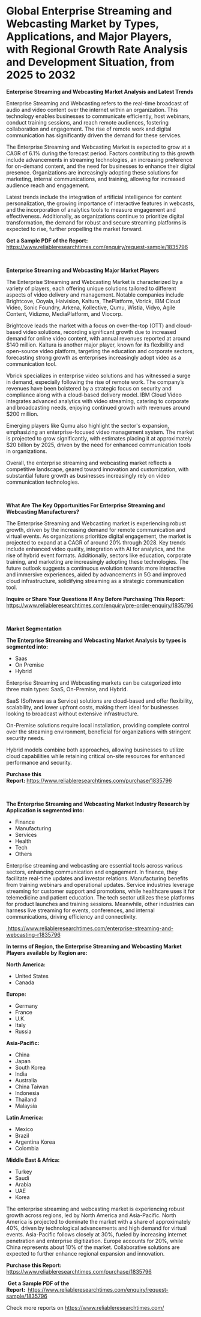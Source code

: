 <p><h1>Global Enterprise Streaming and Webcasting Market by Types, Applications, and Major Players, with Regional Growth Rate Analysis and Development Situation, from 2025 to 2032</h1></p><p><strong>Enterprise Streaming and Webcasting Market Analysis and Latest Trends</strong></p>
<p><p>Enterprise Streaming and Webcasting refers to the real-time broadcast of audio and video content over the internet within an organization. This technology enables businesses to communicate efficiently, host webinars, conduct training sessions, and reach remote audiences, fostering collaboration and engagement. The rise of remote work and digital communication has significantly driven the demand for these services.</p><p>The Enterprise Streaming and Webcasting Market is expected to grow at a CAGR of 6.1% during the forecast period. Factors contributing to this growth include advancements in streaming technologies, an increasing preference for on-demand content, and the need for businesses to enhance their digital presence. Organizations are increasingly adopting these solutions for marketing, internal communications, and training, allowing for increased audience reach and engagement.</p><p>Latest trends include the integration of artificial intelligence for content personalization, the growing importance of interactive features in webcasts, and the incorporation of analytics tools to measure engagement and effectiveness. Additionally, as organizations continue to prioritize digital transformation, the demand for robust and secure streaming platforms is expected to rise, further propelling the market forward.</p></p>
<p><strong>Get a Sample PDF of the Report:&nbsp;</strong> <a href="https://www.reliableresearchtimes.com/enquiry/request-sample/1835796?utm_campaign=3548&utm_medium=2&utm_source=Github&utm_content=ia&utm_term=26032025&utm_id=enterprise-streaming-and-webcasting">https://www.reliableresearchtimes.com/enquiry/request-sample/1835796</a></p>
<p>&nbsp;</p>
<p><strong>Enterprise Streaming and Webcasting Major Market Players</strong></p>
<p><p>The Enterprise Streaming and Webcasting Market is characterized by a variety of players, each offering unique solutions tailored to different aspects of video delivery and management. Notable companies include Brightcove, Ooyala, Haivision, Kaltura, ThePlatform, Vbrick, IBM Cloud Video, Sonic Foundry, Arkena, Kollective, Qumu, Wistia, Vidyo, Agile Content, Vidizmo, MediaPlatform, and Viocorp.</p><p>Brightcove leads the market with a focus on over-the-top (OTT) and cloud-based video solutions, recording significant growth due to increased demand for online video content, with annual revenues reported at around $140 million. Kaltura is another major player, known for its flexibility and open-source video platform, targeting the education and corporate sectors, forecasting strong growth as enterprises increasingly adopt video as a communication tool.</p><p>Vbrick specializes in enterprise video solutions and has witnessed a surge in demand, especially following the rise of remote work. The company’s revenues have been bolstered by a strategic focus on security and compliance along with a cloud-based delivery model. IBM Cloud Video integrates advanced analytics with video streaming, catering to corporate and broadcasting needs, enjoying continued growth with revenues around $200 million.</p><p>Emerging players like Qumu also highlight the sector's expansion, emphasizing an enterprise-focused video management system. The market is projected to grow significantly, with estimates placing it at approximately $20 billion by 2025, driven by the need for enhanced communication tools in organizations.</p><p>Overall, the enterprise streaming and webcasting market reflects a competitive landscape, geared toward innovation and customization, with substantial future growth as businesses increasingly rely on video communication technologies.</p></p>
<p>&nbsp;</p>
<p><strong>What Are The Key Opportunities For Enterprise Streaming and Webcasting Manufacturers?</strong></p>
<p><p>The Enterprise Streaming and Webcasting market is experiencing robust growth, driven by the increasing demand for remote communication and virtual events. As organizations prioritize digital engagement, the market is projected to expand at a CAGR of around 20% through 2028. Key trends include enhanced video quality, integration with AI for analytics, and the rise of hybrid event formats. Additionally, sectors like education, corporate training, and marketing are increasingly adopting these technologies. The future outlook suggests a continuous evolution towards more interactive and immersive experiences, aided by advancements in 5G and improved cloud infrastructure, solidifying streaming as a strategic communication tool.</p></p>
<p><strong>Inquire or Share Your Questions If Any Before Purchasing This Report:</strong> <a href="https://www.reliableresearchtimes.com/enquiry/pre-order-enquiry/1835796?utm_campaign=3548&utm_medium=2&utm_source=Github&utm_content=ia&utm_term=26032025&utm_id=enterprise-streaming-and-webcasting">https://www.reliableresearchtimes.com/enquiry/pre-order-enquiry/1835796</a></p>
<p>&nbsp;</p>
<p><strong>Market Segmentation</strong></p>
<p><strong>The Enterprise Streaming and Webcasting Market Analysis by types is segmented into:</strong></p>
<p><ul><li>Saas</li><li>On Premise</li><li>Hybrid</li></ul></p>
<p><p>Enterprise Streaming and Webcasting markets can be categorized into three main types: SaaS, On-Premise, and Hybrid. </p><p>SaaS (Software as a Service) solutions are cloud-based and offer flexibility, scalability, and lower upfront costs, making them ideal for businesses looking to broadcast without extensive infrastructure. </p><p>On-Premise solutions require local installation, providing complete control over the streaming environment, beneficial for organizations with stringent security needs. </p><p>Hybrid models combine both approaches, allowing businesses to utilize cloud capabilities while retaining critical on-site resources for enhanced performance and security.</p></p>
<p><strong>Purchase this Report:&nbsp;</strong><a href="https://www.reliableresearchtimes.com/purchase/1835796?utm_campaign=3548&utm_medium=2&utm_source=Github&utm_content=ia&utm_term=26032025&utm_id=enterprise-streaming-and-webcasting">https://www.reliableresearchtimes.com/purchase/1835796</a></p>
<p>&nbsp;</p>
<p><strong>The Enterprise Streaming and Webcasting Market Industry Research by Application is segmented into:</strong></p>
<p><ul><li>Finance</li><li>Manufacturing</li><li>Services</li><li>Health</li><li>Tech</li><li>Others</li></ul></p>
<p><p>Enterprise streaming and webcasting are essential tools across various sectors, enhancing communication and engagement. In finance, they facilitate real-time updates and investor relations. Manufacturing benefits from training webinars and operational updates. Service industries leverage streaming for customer support and promotions, while healthcare uses it for telemedicine and patient education. The tech sector utilizes these platforms for product launches and training sessions. Meanwhile, other industries can harness live streaming for events, conferences, and internal communications, driving efficiency and connectivity.</p></p>
<p><a href="https://www.reliableresearchtimes.com/enterprise-streaming-and-webcasting-r1835796?utm_campaign=3548&utm_medium=2&utm_source=Github&utm_content=ia&utm_term=26032025&utm_id=enterprise-streaming-and-webcasting">&nbsp;https://www.reliableresearchtimes.com/enterprise-streaming-and-webcasting-r1835796</a></p>
<p><strong>In terms of Region, the Enterprise Streaming and Webcasting Market Players available by Region are:</strong></p>
<p>
    <p> <strong> North America: </strong>
        <ul>
            <li>United States</li>
            <li>Canada</li>
        </ul>
        </p> 
    <p> <strong> Europe: </strong>
        <ul>
            <li>Germany</li>
            <li>France</li>
            <li>U.K.</li>
            <li>Italy</li>
            <li>Russia</li>
        </ul>
        </p> 
    <p> <strong> Asia-Pacific: </strong>
        <ul>
            <li>China</li>
            <li>Japan</li>
            <li>South Korea</li>
            <li>India</li>
            <li>Australia</li>
            <li>China Taiwan</li>
            <li>Indonesia</li>
            <li>Thailand</li>
            <li>Malaysia</li>
        </ul>
        </p> 
    <p> <strong> Latin America: </strong>
        <ul>
            <li>Mexico</li>
            <li>Brazil</li>
            <li>Argentina Korea</li>
            <li>Colombia</li>
        </ul>
        </p> 
    <p> <strong> Middle East & Africa: </strong>
        <ul>
            <li>Turkey</li>
            <li>Saudi</li>
            <li>Arabia</li>
            <li>UAE</li>
            <li>Korea</li>
        </ul>
    </p>
    </p>
<p><p>The enterprise streaming and webcasting market is experiencing robust growth across regions, led by North America and Asia-Pacific. North America is projected to dominate the market with a share of approximately 40%, driven by technological advancements and high demand for virtual events. Asia-Pacific follows closely at 30%, fueled by increasing internet penetration and enterprise digitization. Europe accounts for 20%, while China represents about 10% of the market. Collaborative solutions are expected to further enhance regional expansion and innovation.</p></p>
<p><strong>Purchase this Report: </strong><a href="https://www.reliableresearchtimes.com/purchase/1835796?utm_campaign=3548&utm_medium=2&utm_source=Github&utm_content=ia&utm_term=26032025&utm_id=enterprise-streaming-and-webcasting">https://www.reliableresearchtimes.com/purchase/1835796</a></p>
<p>&nbsp;<strong>Get a Sample PDF of the Report:&nbsp;&nbsp;</strong><a href="https://www.reliableresearchtimes.com/enquiry/request-sample/1835796?utm_campaign=3548&utm_medium=2&utm_source=Github&utm_content=ia&utm_term=26032025&utm_id=enterprise-streaming-and-webcasting">https://www.reliableresearchtimes.com/enquiry/request-sample/1835796</a></p>
<p><strong></strong></p>
<p>Check more reports on <a href="https://www.reliableresearchtimes.com/?utm_campaign=3548&utm_medium=2&utm_source=Github&utm_content=ia&utm_term=26032025&utm_id=enterprise-streaming-and-webcasting">https://www.reliableresearchtimes.com/</a></p>